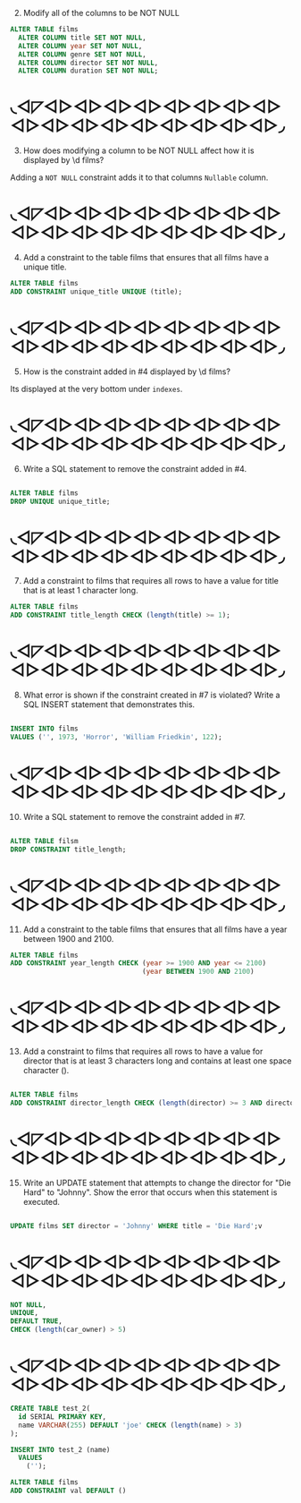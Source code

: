
2. Modify all of the columns to be NOT NULL

```sql
ALTER TABLE films
  ALTER COLUMN title SET NOT NULL,
  ALTER COLUMN year SET NOT NULL,
  ALTER COLUMN genre SET NOT NULL,
  ALTER COLUMN director SET NOT NULL,
  ALTER COLUMN duration SET NOT NULL;
```
# ◟◅◸◅▻◅▻◅▻◅▻◅▻◅▻◅▻◅▻◅▻◅▻◅▻◅▻◅▻◅▻◅▻◅▻◅▻◞

3. How does modifying a column to be NOT NULL affect how it is displayed by \d films?

Adding a `NOT NULL` constraint adds it to that columns `Nullable` column. 

# ◟◅◸◅▻◅▻◅▻◅▻◅▻◅▻◅▻◅▻◅▻◅▻◅▻◅▻◅▻◅▻◅▻◅▻◅▻◞

4. Add a constraint to the table films that ensures that all films have a unique title.

```sql
ALTER TABLE films
ADD CONSTRAINT unique_title UNIQUE (title);
```

# ◟◅◸◅▻◅▻◅▻◅▻◅▻◅▻◅▻◅▻◅▻◅▻◅▻◅▻◅▻◅▻◅▻◅▻◅▻◞

5. How is the constraint added in #4 displayed by \d films?
  
  Its displayed at the very bottom under `indexes`.


# ◟◅◸◅▻◅▻◅▻◅▻◅▻◅▻◅▻◅▻◅▻◅▻◅▻◅▻◅▻◅▻◅▻◅▻◅▻◞

6. Write a SQL statement to remove the constraint added in #4.

```sql

ALTER TABLE films
DROP UNIQUE unique_title;

```

# ◟◅◸◅▻◅▻◅▻◅▻◅▻◅▻◅▻◅▻◅▻◅▻◅▻◅▻◅▻◅▻◅▻◅▻◅▻◞

7. Add a constraint to films that requires all rows to have a value for title that is at least 1 character long.

```sql
ALTER TABLE films
ADD CONSTRAINT title_length CHECK (length(title) >= 1);
```


# ◟◅◸◅▻◅▻◅▻◅▻◅▻◅▻◅▻◅▻◅▻◅▻◅▻◅▻◅▻◅▻◅▻◅▻◅▻◞

8. What error is shown if the constraint created in #7 is violated? Write a SQL INSERT statement that demonstrates this.

```sql

INSERT INTO films
VALUES ('', 1973, 'Horror', 'William Friedkin', 122);

```

# ◟◅◸◅▻◅▻◅▻◅▻◅▻◅▻◅▻◅▻◅▻◅▻◅▻◅▻◅▻◅▻◅▻◅▻◅▻◞

10. Write a SQL statement to remove the constraint added in #7.

```sql

ALTER TABLE filsm
DROP CONSTRAINT title_length; 

```

# ◟◅◸◅▻◅▻◅▻◅▻◅▻◅▻◅▻◅▻◅▻◅▻◅▻◅▻◅▻◅▻◅▻◅▻◅▻◞


11. Add a constraint to the table films that ensures that all films have a year between 1900 and 2100.

```sql
ALTER TABLE films
ADD CONSTRAINT year_length CHECK (year >= 1900 AND year <= 2100)
                                 (year BETWEEN 1900 AND 2100)

```

# ◟◅◸◅▻◅▻◅▻◅▻◅▻◅▻◅▻◅▻◅▻◅▻◅▻◅▻◅▻◅▻◅▻◅▻◅▻◞


13. Add a constraint to films that requires all rows to have a value for director that is at least 3 characters long and contains at least one space character ().

```sql

ALTER TABLE films
ADD CONSTRAINT director_length CHECK (length(director) >= 3 AND director LIKE '% %' )

```

# ◟◅◸◅▻◅▻◅▻◅▻◅▻◅▻◅▻◅▻◅▻◅▻◅▻◅▻◅▻◅▻◅▻◅▻◅▻◞

15. Write an UPDATE statement that attempts to change the director for "Die Hard" to "Johnny". Show the error that occurs when this statement is executed.


```sql

UPDATE films SET director = 'Johnny' WHERE title = 'Die Hard';v

```

# ◟◅◸◅▻◅▻◅▻◅▻◅▻◅▻◅▻◅▻◅▻◅▻◅▻◅▻◅▻◅▻◅▻◅▻◅▻◞

```sql
NOT NULL,
UNIQUE,
DEFAULT TRUE,
CHECK (length(car_owner) > 5)
```

# ◟◅◸◅▻◅▻◅▻◅▻◅▻◅▻◅▻◅▻◅▻◅▻◅▻◅▻◅▻◅▻◅▻◅▻◅▻◞


```sql
CREATE TABLE test_2(
  id SERIAL PRIMARY KEY,
  name VARCHAR(255) DEFAULT 'joe' CHECK (length(name) > 3)
);

INSERT INTO test_2 (name)
  VALUES 
    ('');
```

```sql
ALTER TABLE films
ADD CONSTRAINT val DEFAULT ()

```


















